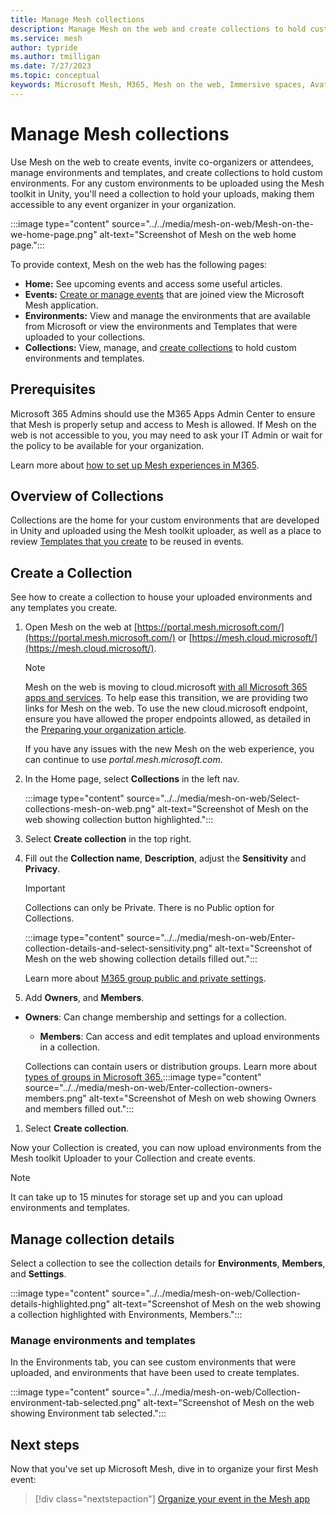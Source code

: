 ```yaml
---
title: Manage Mesh collections
description: Manage Mesh on the web and create collections to hold custom environments made in Unity.
ms.service: mesh
author: typride
ms.author: tmilligan
ms.date: 7/27/2023
ms.topic: conceptual
keywords: Microsoft Mesh, M365, Mesh on the web, Immersive spaces, Avatars, getting started, documentation, features
---
```


# Manage Mesh collections

Use Mesh on the web to create events, invite co-organizers or attendees, manage environments and templates, and create collections to hold custom environments. For any custom environments to be uploaded using the Mesh toolkit in Unity, you'll need a collection to hold your uploads, making them accessible to any event organizer in your organization.

:::image type="content" source="../../media/mesh-on-web/Mesh-on-the-we-home-page.png" alt-text="Screenshot of Mesh on the web home page.":::

To provide context, Mesh on the web has the following pages:

- **Home:** See upcoming events and access some useful articles.
- **Events:** [Create or manage events](../../events-guide/create-event-mesh-portal.md) that are joined view the Microsoft Mesh application.
- **Environments:** View and manage the environments that are available from Microsoft or view the environments and Templates that were uploaded to your collections.
- **Collections:** View, manage, and [create collections](#create-a-collection) to hold custom environments and templates.

## Prerequisites

Microsoft 365 Admins should use the M365 Apps Admin Center to ensure that Mesh is properly setup and access  to Mesh is allowed. If Mesh on the web is not accessible to you, you may need to ask your IT Admin or wait for the policy to be available for your organization.

Learn more about [how to set up Mesh experiences in M365](setup-m365-mesh.md).

## Overview of Collections

Collections are the home for your custom environments that are developed in Unity and uploaded using the Mesh toolkit uploader, as well as a place to review [Templates that you create](../../events-guide/create-template.md) to be reused in events.

## Create a Collection

See how to create a collection to house your uploaded environments and any templates you create.

1. Open Mesh on the web at [https://portal.mesh.microsoft.com/](https://portal.mesh.microsoft.com/) or [https://mesh.cloud.microsoft/](https://mesh.cloud.microsoft/).

    > [!NOTE]
    > Mesh on the web is moving to cloud.microsoft [with all Microsoft 365 apps and services](https://techcommunity.microsoft.com/t5/microsoft-365-blog/introducing-cloud-microsoft-a-unified-domain-for-microsoft-365/ba-p/3804961). To help ease this transition, we are providing two links for Mesh on the web. To use the new cloud.microsoft endpoint, ensure you have allowed the proper endpoints allowed, as detailed in the [Preparing your organization article](preparing-your-organization.md).
    >
    > If you have any issues with the new Mesh on the web experience, you can continue to use *portal.mesh.microsoft.com*.

1. In the Home page, select **Collections** in the left nav.

    :::image type="content" source="../../media/mesh-on-web/Select-collections-mesh-on-web.png" alt-text="Screenshot of Mesh on the web showing collection button highlighted.":::

1. Select **Create collection** in the top right.
1. Fill out the **Collection name**, **Description**, adjust the **Sensitivity** and **Privacy**.

    > [!IMPORTANT]
    > Collections can only be Private. There is no Public option for Collections.

    :::image type="content" source="../../media/mesh-on-web/Enter-collection-details-and-select-sensitivity.png" alt-text="Screenshot of Mesh on the web showing collection details filled out.":::

    Learn more about [M365 group public and private settings](https://support.microsoft.com/en-us/office/make-microsoft-365-groups-public-or-private-c0a991b3-9c56-48b8-bf0f-05530f836b1b).

1. Add **Owners**, and **Members**.
- **Owners**: Can change membership and settings for a collection.
    - **Members**: Can access and edit templates and upload environments in a collection.

    Collections can contain users or distribution groups. Learn more about [types of groups in Microsoft 365.](/microsoft-365/admin/create-groups/compare-groups?view=o365-worldwide):::image type="content" source="../../media/mesh-on-web/Enter-collection-owners-members.png" alt-text="Screenshot of Mesh on web showing Owners and members filled out.":::
   
1. Select **Create collection**.

Now your Collection is created, you can now upload environments from the Mesh toolkit Uploader to your Collection and create events.

> [!NOTE]
> It can take up to 15 minutes for storage set up and you can upload environments and templates.

## Manage collection details

Select a collection to see the collection details for **Environments**, **Members**, and **Settings**.

:::image type="content" source="../../media/mesh-on-web/Collection-details-highlighted.png" alt-text="Screenshot of Mesh on the web showing a collection highlighted with Environments, Members.":::

### Manage environments and templates

In the Environments tab, you can see custom environments that were uploaded, and environments that have been used to create templates.

:::image type="content" source="../../media/mesh-on-web/Collection-environment-tab-selected.png" alt-text="Screenshot of Mesh on the web showing Environment tab selected.":::

## Next steps

Now that you've set up Microsoft Mesh, dive in to organize your first Mesh event:

> [!div class="nextstepaction"]
   > [Organize your event in the Mesh app](../../events-guide/events-overview.md)
